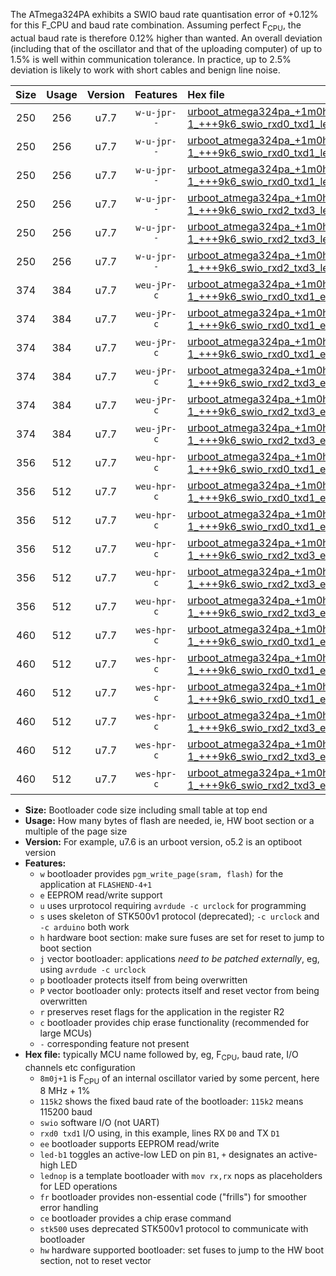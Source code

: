 The ATmega324PA exhibits a SWIO baud rate quantisation error of +0.12% for this F_CPU and baud rate combination. Assuming perfect F<sub>CPU</sub>, the actual baud rate is therefore 0.12% higher than wanted. An overall deviation (including that of the oscillator and that of the uploading computer) of up to 1.5% is well within communication tolerance. In practice, up to 2.5% deviation is likely to work with short cables and benign line noise.

|Size|Usage|Version|Features|Hex file|
|:-:|:-:|:-:|:-:|:--|
|250|256|u7.7|`w-u-jpr--`|[urboot_atmega324pa_+1m0h-1_+++9k6_swio_rxd0_txd1_led+b0.hex](https://raw.githubusercontent.com/stefanrueger/urboot.hex/main/mcus/atmega324pa/internal_oscillator/fcpu_+1m0h-1/br_+++9k6/urboot_atmega324pa_+1m0h-1_+++9k6_swio_rxd0_txd1_led+b0.hex)|
|250|256|u7.7|`w-u-jpr--`|[urboot_atmega324pa_+1m0h-1_+++9k6_swio_rxd0_txd1_led+b7.hex](https://raw.githubusercontent.com/stefanrueger/urboot.hex/main/mcus/atmega324pa/internal_oscillator/fcpu_+1m0h-1/br_+++9k6/urboot_atmega324pa_+1m0h-1_+++9k6_swio_rxd0_txd1_led+b7.hex)|
|250|256|u7.7|`w-u-jpr--`|[urboot_atmega324pa_+1m0h-1_+++9k6_swio_rxd0_txd1_lednop.hex](https://raw.githubusercontent.com/stefanrueger/urboot.hex/main/mcus/atmega324pa/internal_oscillator/fcpu_+1m0h-1/br_+++9k6/urboot_atmega324pa_+1m0h-1_+++9k6_swio_rxd0_txd1_lednop.hex)|
|250|256|u7.7|`w-u-jpr--`|[urboot_atmega324pa_+1m0h-1_+++9k6_swio_rxd2_txd3_led+b0.hex](https://raw.githubusercontent.com/stefanrueger/urboot.hex/main/mcus/atmega324pa/internal_oscillator/fcpu_+1m0h-1/br_+++9k6/urboot_atmega324pa_+1m0h-1_+++9k6_swio_rxd2_txd3_led+b0.hex)|
|250|256|u7.7|`w-u-jpr--`|[urboot_atmega324pa_+1m0h-1_+++9k6_swio_rxd2_txd3_led+b7.hex](https://raw.githubusercontent.com/stefanrueger/urboot.hex/main/mcus/atmega324pa/internal_oscillator/fcpu_+1m0h-1/br_+++9k6/urboot_atmega324pa_+1m0h-1_+++9k6_swio_rxd2_txd3_led+b7.hex)|
|250|256|u7.7|`w-u-jpr--`|[urboot_atmega324pa_+1m0h-1_+++9k6_swio_rxd2_txd3_lednop.hex](https://raw.githubusercontent.com/stefanrueger/urboot.hex/main/mcus/atmega324pa/internal_oscillator/fcpu_+1m0h-1/br_+++9k6/urboot_atmega324pa_+1m0h-1_+++9k6_swio_rxd2_txd3_lednop.hex)|
|374|384|u7.7|`weu-jPr-c`|[urboot_atmega324pa_+1m0h-1_+++9k6_swio_rxd0_txd1_ee_led+b0_fr_ce.hex](https://raw.githubusercontent.com/stefanrueger/urboot.hex/main/mcus/atmega324pa/internal_oscillator/fcpu_+1m0h-1/br_+++9k6/urboot_atmega324pa_+1m0h-1_+++9k6_swio_rxd0_txd1_ee_led+b0_fr_ce.hex)|
|374|384|u7.7|`weu-jPr-c`|[urboot_atmega324pa_+1m0h-1_+++9k6_swio_rxd0_txd1_ee_led+b7_fr_ce.hex](https://raw.githubusercontent.com/stefanrueger/urboot.hex/main/mcus/atmega324pa/internal_oscillator/fcpu_+1m0h-1/br_+++9k6/urboot_atmega324pa_+1m0h-1_+++9k6_swio_rxd0_txd1_ee_led+b7_fr_ce.hex)|
|374|384|u7.7|`weu-jPr-c`|[urboot_atmega324pa_+1m0h-1_+++9k6_swio_rxd0_txd1_ee_lednop_fr_ce.hex](https://raw.githubusercontent.com/stefanrueger/urboot.hex/main/mcus/atmega324pa/internal_oscillator/fcpu_+1m0h-1/br_+++9k6/urboot_atmega324pa_+1m0h-1_+++9k6_swio_rxd0_txd1_ee_lednop_fr_ce.hex)|
|374|384|u7.7|`weu-jPr-c`|[urboot_atmega324pa_+1m0h-1_+++9k6_swio_rxd2_txd3_ee_led+b0_fr_ce.hex](https://raw.githubusercontent.com/stefanrueger/urboot.hex/main/mcus/atmega324pa/internal_oscillator/fcpu_+1m0h-1/br_+++9k6/urboot_atmega324pa_+1m0h-1_+++9k6_swio_rxd2_txd3_ee_led+b0_fr_ce.hex)|
|374|384|u7.7|`weu-jPr-c`|[urboot_atmega324pa_+1m0h-1_+++9k6_swio_rxd2_txd3_ee_led+b7_fr_ce.hex](https://raw.githubusercontent.com/stefanrueger/urboot.hex/main/mcus/atmega324pa/internal_oscillator/fcpu_+1m0h-1/br_+++9k6/urboot_atmega324pa_+1m0h-1_+++9k6_swio_rxd2_txd3_ee_led+b7_fr_ce.hex)|
|374|384|u7.7|`weu-jPr-c`|[urboot_atmega324pa_+1m0h-1_+++9k6_swio_rxd2_txd3_ee_lednop_fr_ce.hex](https://raw.githubusercontent.com/stefanrueger/urboot.hex/main/mcus/atmega324pa/internal_oscillator/fcpu_+1m0h-1/br_+++9k6/urboot_atmega324pa_+1m0h-1_+++9k6_swio_rxd2_txd3_ee_lednop_fr_ce.hex)|
|356|512|u7.7|`weu-hpr-c`|[urboot_atmega324pa_+1m0h-1_+++9k6_swio_rxd0_txd1_ee_led+b0_fr_ce_hw.hex](https://raw.githubusercontent.com/stefanrueger/urboot.hex/main/mcus/atmega324pa/internal_oscillator/fcpu_+1m0h-1/br_+++9k6/urboot_atmega324pa_+1m0h-1_+++9k6_swio_rxd0_txd1_ee_led+b0_fr_ce_hw.hex)|
|356|512|u7.7|`weu-hpr-c`|[urboot_atmega324pa_+1m0h-1_+++9k6_swio_rxd0_txd1_ee_led+b7_fr_ce_hw.hex](https://raw.githubusercontent.com/stefanrueger/urboot.hex/main/mcus/atmega324pa/internal_oscillator/fcpu_+1m0h-1/br_+++9k6/urboot_atmega324pa_+1m0h-1_+++9k6_swio_rxd0_txd1_ee_led+b7_fr_ce_hw.hex)|
|356|512|u7.7|`weu-hpr-c`|[urboot_atmega324pa_+1m0h-1_+++9k6_swio_rxd0_txd1_ee_lednop_fr_ce_hw.hex](https://raw.githubusercontent.com/stefanrueger/urboot.hex/main/mcus/atmega324pa/internal_oscillator/fcpu_+1m0h-1/br_+++9k6/urboot_atmega324pa_+1m0h-1_+++9k6_swio_rxd0_txd1_ee_lednop_fr_ce_hw.hex)|
|356|512|u7.7|`weu-hpr-c`|[urboot_atmega324pa_+1m0h-1_+++9k6_swio_rxd2_txd3_ee_led+b0_fr_ce_hw.hex](https://raw.githubusercontent.com/stefanrueger/urboot.hex/main/mcus/atmega324pa/internal_oscillator/fcpu_+1m0h-1/br_+++9k6/urboot_atmega324pa_+1m0h-1_+++9k6_swio_rxd2_txd3_ee_led+b0_fr_ce_hw.hex)|
|356|512|u7.7|`weu-hpr-c`|[urboot_atmega324pa_+1m0h-1_+++9k6_swio_rxd2_txd3_ee_led+b7_fr_ce_hw.hex](https://raw.githubusercontent.com/stefanrueger/urboot.hex/main/mcus/atmega324pa/internal_oscillator/fcpu_+1m0h-1/br_+++9k6/urboot_atmega324pa_+1m0h-1_+++9k6_swio_rxd2_txd3_ee_led+b7_fr_ce_hw.hex)|
|356|512|u7.7|`weu-hpr-c`|[urboot_atmega324pa_+1m0h-1_+++9k6_swio_rxd2_txd3_ee_lednop_fr_ce_hw.hex](https://raw.githubusercontent.com/stefanrueger/urboot.hex/main/mcus/atmega324pa/internal_oscillator/fcpu_+1m0h-1/br_+++9k6/urboot_atmega324pa_+1m0h-1_+++9k6_swio_rxd2_txd3_ee_lednop_fr_ce_hw.hex)|
|460|512|u7.7|`wes-hpr-c`|[urboot_atmega324pa_+1m0h-1_+++9k6_swio_rxd0_txd1_ee_led+b0_fr_ce_stk500_hw.hex](https://raw.githubusercontent.com/stefanrueger/urboot.hex/main/mcus/atmega324pa/internal_oscillator/fcpu_+1m0h-1/br_+++9k6/urboot_atmega324pa_+1m0h-1_+++9k6_swio_rxd0_txd1_ee_led+b0_fr_ce_stk500_hw.hex)|
|460|512|u7.7|`wes-hpr-c`|[urboot_atmega324pa_+1m0h-1_+++9k6_swio_rxd0_txd1_ee_led+b7_fr_ce_stk500_hw.hex](https://raw.githubusercontent.com/stefanrueger/urboot.hex/main/mcus/atmega324pa/internal_oscillator/fcpu_+1m0h-1/br_+++9k6/urboot_atmega324pa_+1m0h-1_+++9k6_swio_rxd0_txd1_ee_led+b7_fr_ce_stk500_hw.hex)|
|460|512|u7.7|`wes-hpr-c`|[urboot_atmega324pa_+1m0h-1_+++9k6_swio_rxd0_txd1_ee_lednop_fr_ce_stk500_hw.hex](https://raw.githubusercontent.com/stefanrueger/urboot.hex/main/mcus/atmega324pa/internal_oscillator/fcpu_+1m0h-1/br_+++9k6/urboot_atmega324pa_+1m0h-1_+++9k6_swio_rxd0_txd1_ee_lednop_fr_ce_stk500_hw.hex)|
|460|512|u7.7|`wes-hpr-c`|[urboot_atmega324pa_+1m0h-1_+++9k6_swio_rxd2_txd3_ee_led+b0_fr_ce_stk500_hw.hex](https://raw.githubusercontent.com/stefanrueger/urboot.hex/main/mcus/atmega324pa/internal_oscillator/fcpu_+1m0h-1/br_+++9k6/urboot_atmega324pa_+1m0h-1_+++9k6_swio_rxd2_txd3_ee_led+b0_fr_ce_stk500_hw.hex)|
|460|512|u7.7|`wes-hpr-c`|[urboot_atmega324pa_+1m0h-1_+++9k6_swio_rxd2_txd3_ee_led+b7_fr_ce_stk500_hw.hex](https://raw.githubusercontent.com/stefanrueger/urboot.hex/main/mcus/atmega324pa/internal_oscillator/fcpu_+1m0h-1/br_+++9k6/urboot_atmega324pa_+1m0h-1_+++9k6_swio_rxd2_txd3_ee_led+b7_fr_ce_stk500_hw.hex)|
|460|512|u7.7|`wes-hpr-c`|[urboot_atmega324pa_+1m0h-1_+++9k6_swio_rxd2_txd3_ee_lednop_fr_ce_stk500_hw.hex](https://raw.githubusercontent.com/stefanrueger/urboot.hex/main/mcus/atmega324pa/internal_oscillator/fcpu_+1m0h-1/br_+++9k6/urboot_atmega324pa_+1m0h-1_+++9k6_swio_rxd2_txd3_ee_lednop_fr_ce_stk500_hw.hex)|

- **Size:** Bootloader code size including small table at top end
- **Usage:** How many bytes of flash are needed, ie, HW boot section or a multiple of the page size
- **Version:** For example, u7.6 is an urboot version, o5.2 is an optiboot version
- **Features:**
  + `w` bootloader provides `pgm_write_page(sram, flash)` for the application at `FLASHEND-4+1`
  + `e` EEPROM read/write support
  + `u` uses urprotocol requiring `avrdude -c urclock` for programming
  + `s` uses skeleton of STK500v1 protocol (deprecated); `-c urclock` and `-c arduino` both work
  + `h` hardware boot section: make sure fuses are set for reset to jump to boot section
  + `j` vector bootloader: applications *need to be patched externally*, eg, using `avrdude -c urclock`
  + `p` bootloader protects itself from being overwritten
  + `P` vector bootloader only: protects itself and reset vector from being overwritten
  + `r` preserves reset flags for the application in the register R2
  + `c` bootloader provides chip erase functionality (recommended for large MCUs)
  + `-` corresponding feature not present
- **Hex file:** typically MCU name followed by, eg, F<sub>CPU</sub>, baud rate, I/O channels etc configuration
  + `8m0j+1` is F<sub>CPU</sub> of an internal oscillator varied by some percent, here 8 MHz + 1%
  + `115k2` shows the fixed baud rate of the bootloader: `115k2` means 115200 baud
  + `swio` software I/O (not UART)
  + `rxd0 txd1` I/O using, in this example, lines RX `D0` and TX `D1`
  + `ee` bootloader supports EEPROM read/write
  + `led-b1` toggles an active-low LED on pin `B1`, `+` designates an active-high LED
  + `lednop` is a template bootloader with `mov rx,rx` nops as placeholders for LED operations
  + `fr` bootloader provides non-essential code ("frills") for smoother error handling
  + `ce` bootloader provides a chip erase command
  + `stk500` uses deprecated STK500v1 protocol to communicate with bootloader
  + `hw` hardware supported bootloader: set fuses to jump to the HW boot section, not to reset vector

